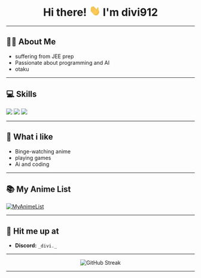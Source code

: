
<h1 align="center">
  Hi there! <img src="https://raw.githubusercontent.com/ABSphreak/ABSphreak/master/gifs/Hi.gif" width="30px">
  I'm divi912
</h1>

---

## 👨‍🎓 About Me

- suffering from JEE prep
- Passionate about programming and AI
- otaku

---

## 💻 Skills

<p>
  <img src="https://img.shields.io/badge/Java-ED8B00?style=for-the-badge&logo=java&logoColor=white"/>
  <img src="https://img.shields.io/badge/Python-3776AB?style=for-the-badge&logo=python&logoColor=white"/>
  <img src="https://img.shields.io/badge/Javascript-F7DF1E?style=for-the-badge&logo=javascript&logoColor=black"/>
</p>

---

## 🌟 What i like

- Binge-watching anime
- playing games
- Ai and coding

---

## 📚 My Anime List

[![MyAnimeList](https://img.shields.io/badge/MyAnimeList-diviis2op-2e51a2?logo=myanimelist&logoColor=white&style=for-the-badge)](https://myanimelist.net/animelist/diviis2op)

---

## 🔗 Hit me up at

- **Discord:** `_divi._`

---

<p align="center">
  <img src="https://github-readme-streak-stats.herokuapp.com/?user=divi912&theme=tokyonight" alt="GitHub Streak"/>
</p>

---
